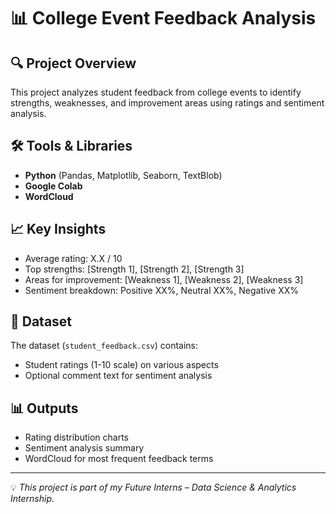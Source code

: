 # 📊 College Event Feedback Analysis

## 🔍 Project Overview
This project analyzes student feedback from college events to identify strengths, weaknesses, and improvement areas using ratings and sentiment analysis.

## 🛠 Tools & Libraries
- **Python** (Pandas, Matplotlib, Seaborn, TextBlob)
- **Google Colab**
- **WordCloud**

## 📈 Key Insights
- Average rating: X.X / 10
- Top strengths: [Strength 1], [Strength 2], [Strength 3]
- Areas for improvement: [Weakness 1], [Weakness 2], [Weakness 3]
- Sentiment breakdown: Positive XX%, Neutral XX%, Negative XX%

## 📂 Dataset
The dataset (`student_feedback.csv`) contains:
- Student ratings (1-10 scale) on various aspects
- Optional comment text for sentiment analysis

## 📊 Outputs
- Rating distribution charts
- Sentiment analysis summary
- WordCloud for most frequent feedback terms

---
💡 *This project is part of my Future Interns – Data Science & Analytics Internship.*
